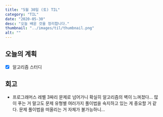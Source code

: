 ```yaml
---
title: "5월 30일 (토) TIL"
category: "TIL"
date: "2020-05-30"
desc: "오늘 배운 것을 정리합니다."
thumbnail: "../images/til/thumbnail.png"
alt: ""
---
```


## 오늘의 계획

- [x] 알고리즘 스터디

## 회고

- 프로그래머스 레벨 3짜리 문제로 넘어가니 확실히 알고리즘의 벽이 느껴졌다... 많이 푸는 거 말고도 문제 유형별 여러가지 풀이법을 숙지하고 있는 게 중요할 거 같다. 문제 풀이법을 떠올리는 거 자체가 불가능하니...
